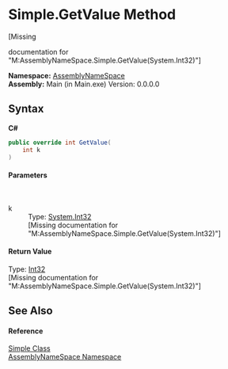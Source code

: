 # Simple.GetValue Method 
 

\[Missing <summary> documentation for "M:AssemblyNameSpace.Simple.GetValue(System.Int32)"\]

**Namespace:**&nbsp;<a href="6bcc80ef-5cfd-db5f-1eb2-7297d1c16397">AssemblyNameSpace</a><br />**Assembly:**&nbsp;Main (in Main.exe) Version: 0.0.0.0

## Syntax

**C#**<br />
``` C#
public override int GetValue(
	int k
)
```


#### Parameters
&nbsp;<dl><dt>k</dt><dd>Type: <a href="http://msdn2.microsoft.com/en-us/library/td2s409d" target="_blank">System.Int32</a><br />\[Missing <param name="k"/> documentation for "M:AssemblyNameSpace.Simple.GetValue(System.Int32)"\]</dd></dl>

#### Return Value
Type: <a href="http://msdn2.microsoft.com/en-us/library/td2s409d" target="_blank">Int32</a><br />\[Missing <returns> documentation for "M:AssemblyNameSpace.Simple.GetValue(System.Int32)"\]

## See Also


#### Reference
<a href="1d5e1854-fb97-3496-1e15-71402cefda03">Simple Class</a><br /><a href="6bcc80ef-5cfd-db5f-1eb2-7297d1c16397">AssemblyNameSpace Namespace</a><br />